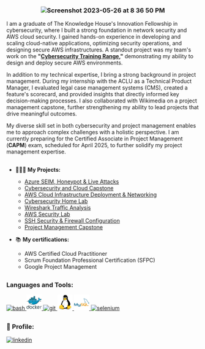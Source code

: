 <h3 align="center"><img width="900" alt="Screenshot 2023-05-26 at 8 36 50 PM" src="https://github.com/ellaowens/ellaowens/assets/114102710/08e211c5-2924-49cf-92de-8d3d9f8bcf29"></h3>


I am a graduate of The Knowledge House's Innovation Fellowship in cybersecurity, where I built a strong foundation in network security and AWS cloud security. I gained hands-on experience in developing and scaling cloud-native applications, optimizing security operations, and designing secure AWS infrastructures. A standout project was my team's work on the **"[Cybersecurity Training Range](https://github.com/cybertrainingrange/cybertraininingrange.io/blob/main/README.md),"** demonstrating my ability to design and deploy secure AWS environments.

In addition to my technical expertise, I bring a strong background in project management. During my internship with the ACLU as a Technical Product Manager, I evaluated legal case management systems (CMS), created a feature's scorecard, and provided insights that directly informed key decision-making processes. I also collaborated with Wikimedia on a project management capstone, further strengthening my ability to lead projects that drive meaningful outcomes.

My diverse skill set in both cybersecurity and project management enables me to approach complex challenges with a holistic perspective. I am currently preparing for the Certified Associate in Project Management (**CAPM**) exam, scheduled for April 2025, to further solidify my project management expertise.

 ##

- 👩🏽‍💻 **My Projects:**
  - [Azure SEIM, Honeypot & Live Attacks](https://github.com/ellaowens/Azure-SEIM-Honeypot-Live-Attacks)
  - [Cybersecurity and Cloud Capstone](https://github.com/ellaowens/Cybersecurity-and-Cloud-Security-Capstone)
  - [AWS Cloud Infrastructure Deployment & Networking](https://github.com/ellaowens/AWS-Cloud-Infrastructure-Deployment-and-Networking)
  - [Cybersecurity Home Lab](https://github.com/ellaowens/Cybersecurity-Lab)
  - [Wireshark Traffic Analysis](https://github.com/ellaowens/Wireshark-Traffic-Analysis-Lab)  
  - [AWS Security Lab](https://github.com/ellaowens/AWS-Security-Lab)
  - [SSH Security & Firewall Configuration](https://github.com/ellaowens/SSH-Security-and-Firewall-Configuration-Lab)
  - [Project Management Capstone](https://github.com/ellaowens/Project-Manangement-Capstone)


- 📚 **My certifications:** 
  - AWS Certified Cloud Practitioner
  - Scrum Foundation Professional Certification (SFPC)
  - Google Project Management

    
## <h3 align="left">Languages and Tools:</h3>
<p align="left"> <a href="https://www.gnu.org/software/bash/" target="_blank" rel="noreferrer"> <img src="https://www.vectorlogo.zone/logos/gnu_bash/gnu_bash-icon.svg" alt="bash" width="40" height="40"/> </a> <a href="https://www.docker.com/" target="_blank" rel="noreferrer"> <img src="https://raw.githubusercontent.com/devicons/devicon/master/icons/docker/docker-original-wordmark.svg" alt="docker" width="40" height="40"/> </a> <a href="https://git-scm.com/" target="_blank" rel="noreferrer"> <img src="https://www.vectorlogo.zone/logos/git-scm/git-scm-icon.svg" alt="git" width="40" height="40"/> </a> <a href="https://www.linux.org/" target="_blank" rel="noreferrer"> <img src="https://raw.githubusercontent.com/devicons/devicon/master/icons/linux/linux-original.svg" alt="linux" width="40" height="40"/> </a> <a href="https://www.mysql.com/" target="_blank" rel="noreferrer"> <img src="https://raw.githubusercontent.com/devicons/devicon/master/icons/mysql/mysql-original-wordmark.svg" alt="mysql" width="40" height="40"/> </a> <a href="https://www.selenium.dev" target="_blank" rel="noreferrer"> <img src="https://raw.githubusercontent.com/detain/svg-logos/780f25886640cef088af994181646db2f6b1a3f8/svg/selenium-logo.svg" alt="selenium" width="40" height="40"/> </a> </p>

## <h3 align="left">🔗 Profile:</h3>
[![linkedin](https://img.shields.io/badge/linkedin-0A66C2?style=for-the-badge&logo=linkedin&logoColor=white)](https://www.linkedin.com/in/ellahowens)
